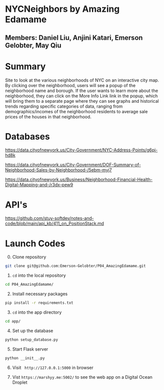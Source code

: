 # NYCNeighbors by Amazing Edamame

## Members: Daniel Liu, Anjini Katari, Emerson Gelobter, May Qiu

# Summary
Site to look at the various neighborhoods of NYC on an interactive city map. By clicking over the neighborhood, users will see a popup of the neighborhood name and borough. If the user wants to learn more about the neighborhood, they can click on the More Info Link link in the popup, which will bring them to a separate page where they can see graphs and historical trends regarding specific categories of data, ranging from demographics/incomes of the neighborhood residents to average sale prices of the houses in that neighborhood.

# Databases

https://data.cityofnewyork.us/City-Government/NYC-Address-Points/g6pj-hd8k

https://data.cityofnewyork.us/City-Government/DOF-Summary-of-Neighborhood-Sales-by-Neighborhood-/5ebm-myj7

https://data.cityofnewyork.us/Business/Neighborhood-Financial-Health-Digital-Mapping-and-/r3dx-pew9

# API's

https://github.com/stuy-softdev/notes-and-code/blob/main/api_kb/411_on_PositionStack.md

# Launch Codes

0. Clone repository

 ```bash
 git clone git@github.com:Emerson-Gelobter/P04_AmazingEdamame.git
 ```

1. `cd` into the local repository

 ```bash
 cd P04_AmazingEdamame/
 ```

2. Install necessary packages

 ```bash
 pip install -r requirements.txt
 ```

3. `cd` into the app directory

 ```bash
 cd app/
 ```

4. Set up the database

 ```bash
 python setup_database.py
 ```

5. Start Flask server

 ```bash
 python __init__.py
 ```

6. Visit ` http://127.0.0.1:5000` in browser

7. Vist `https://marshyy.me:5002/` to see the web app on a Digital Ocean Droplet
